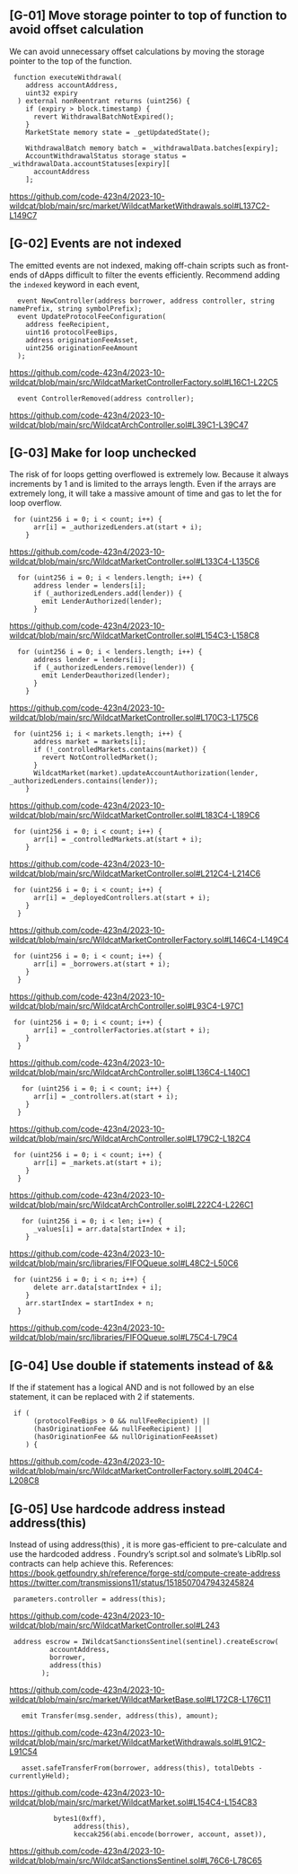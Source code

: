 
## [G-01] Move storage pointer to top of function to avoid offset calculation
We can avoid unnecessary offset calculations by moving the storage pointer to the top of the function.

```
 function executeWithdrawal(
    address accountAddress,
    uint32 expiry
  ) external nonReentrant returns (uint256) {
    if (expiry > block.timestamp) {
      revert WithdrawalBatchNotExpired();
    }
    MarketState memory state = _getUpdatedState();

    WithdrawalBatch memory batch = _withdrawalData.batches[expiry];
    AccountWithdrawalStatus storage status = _withdrawalData.accountStatuses[expiry][
      accountAddress
    ];
```

https://github.com/code-423n4/2023-10-wildcat/blob/main/src/market/WildcatMarketWithdrawals.sol#L137C2-L149C7

## [G-02] Events are not indexed
The emitted events are not indexed, making off-chain scripts such as front-ends of dApps difficult to filter the events efficiently.
Recommend adding the `indexed` keyword in each event,

```
  event NewController(address borrower, address controller, string namePrefix, string symbolPrefix);
  event UpdateProtocolFeeConfiguration(
    address feeRecipient,
    uint16 protocolFeeBips,
    address originationFeeAsset,
    uint256 originationFeeAmount
  );
```

https://github.com/code-423n4/2023-10-wildcat/blob/main/src/WildcatMarketControllerFactory.sol#L16C1-L22C5

```
  event ControllerRemoved(address controller);
```

https://github.com/code-423n4/2023-10-wildcat/blob/main/src/WildcatArchController.sol#L39C1-L39C47

## [G-03] Make for loop unchecked
The risk of for loops getting overflowed is extremely low. Because it always increments by 1 and is
limited to the arrays length. Even if the arrays are extremely long, it will take a massive amount of time
and gas to let the for loop overflow.

```
 for (uint256 i = 0; i < count; i++) {
      arr[i] = _authorizedLenders.at(start + i);
    }
```

https://github.com/code-423n4/2023-10-wildcat/blob/main/src/WildcatMarketController.sol#L133C4-L135C6

```
  for (uint256 i = 0; i < lenders.length; i++) {
      address lender = lenders[i];
      if (_authorizedLenders.add(lender)) {
        emit LenderAuthorized(lender);
      }
```

https://github.com/code-423n4/2023-10-wildcat/blob/main/src/WildcatMarketController.sol#L154C3-L158C8

```
  for (uint256 i = 0; i < lenders.length; i++) {
      address lender = lenders[i];
      if (_authorizedLenders.remove(lender)) {
        emit LenderDeauthorized(lender);
      }
    }
```

https://github.com/code-423n4/2023-10-wildcat/blob/main/src/WildcatMarketController.sol#L170C3-L175C6

```
 for (uint256 i; i < markets.length; i++) {
      address market = markets[i];
      if (!_controlledMarkets.contains(market)) {
        revert NotControlledMarket();
      }
      WildcatMarket(market).updateAccountAuthorization(lender, _authorizedLenders.contains(lender));
    }
```

https://github.com/code-423n4/2023-10-wildcat/blob/main/src/WildcatMarketController.sol#L183C4-L189C6

```
 for (uint256 i = 0; i < count; i++) {
      arr[i] = _controlledMarkets.at(start + i);
    }
```

https://github.com/code-423n4/2023-10-wildcat/blob/main/src/WildcatMarketController.sol#L212C4-L214C6

```
 for (uint256 i = 0; i < count; i++) {
      arr[i] = _deployedControllers.at(start + i);
    }
  }
```

https://github.com/code-423n4/2023-10-wildcat/blob/main/src/WildcatMarketControllerFactory.sol#L146C4-L149C4

```
 for (uint256 i = 0; i < count; i++) {
      arr[i] = _borrowers.at(start + i);
    }
  }

```

https://github.com/code-423n4/2023-10-wildcat/blob/main/src/WildcatArchController.sol#L93C4-L97C1


```
 for (uint256 i = 0; i < count; i++) {
      arr[i] = _controllerFactories.at(start + i);
    }
  }

```

https://github.com/code-423n4/2023-10-wildcat/blob/main/src/WildcatArchController.sol#L136C4-L140C1

```
   for (uint256 i = 0; i < count; i++) {
      arr[i] = _controllers.at(start + i);
    }
  }
```

https://github.com/code-423n4/2023-10-wildcat/blob/main/src/WildcatArchController.sol#L179C2-L182C4

```
 for (uint256 i = 0; i < count; i++) {
      arr[i] = _markets.at(start + i);
    }
  }

```

https://github.com/code-423n4/2023-10-wildcat/blob/main/src/WildcatArchController.sol#L222C4-L226C1


```
   for (uint256 i = 0; i < len; i++) {
      _values[i] = arr.data[startIndex + i];
    }
```

https://github.com/code-423n4/2023-10-wildcat/blob/main/src/libraries/FIFOQueue.sol#L48C2-L50C6

```
 for (uint256 i = 0; i < n; i++) {
      delete arr.data[startIndex + i];
    }
    arr.startIndex = startIndex + n;
  }
```

https://github.com/code-423n4/2023-10-wildcat/blob/main/src/libraries/FIFOQueue.sol#L75C4-L79C4

## [G-04] Use double if statements instead of &&
If the if statement has a logical AND and is not followed by an else statement, it can be replaced with 2
if statements.

```
 if (
      (protocolFeeBips > 0 && nullFeeRecipient) ||
      (hasOriginationFee && nullFeeRecipient) ||
      (hasOriginationFee && nullOriginationFeeAsset)
    ) {
```

https://github.com/code-423n4/2023-10-wildcat/blob/main/src/WildcatMarketControllerFactory.sol#L204C4-L208C8



## [G-05] Use hardcode address instead address(this)
Instead of using address(this) , it is more gas-efficient to pre-calculate and use the hardcoded
address . Foundry’s script.sol and solmate’s LibRlp.sol contracts can help achieve this.
References: https://book.getfoundry.sh/reference/forge-std/compute-create-address
https://twitter.com/transmissions11/status/1518507047943245824

```
 parameters.controller = address(this);
```

https://github.com/code-423n4/2023-10-wildcat/blob/main/src/WildcatMarketController.sol#L243 


```
 address escrow = IWildcatSanctionsSentinel(sentinel).createEscrow(
          accountAddress,
          borrower,
          address(this)
        );
```

https://github.com/code-423n4/2023-10-wildcat/blob/main/src/market/WildcatMarketBase.sol#L172C8-L176C11

```
   emit Transfer(msg.sender, address(this), amount);
```

https://github.com/code-423n4/2023-10-wildcat/blob/main/src/market/WildcatMarketWithdrawals.sol#L91C2-L91C54

```
   asset.safeTransferFrom(borrower, address(this), totalDebts - currentlyHeld);
```

https://github.com/code-423n4/2023-10-wildcat/blob/main/src/market/WildcatMarket.sol#L154C4-L154C83

```
           bytes1(0xff),
                address(this),
                keccak256(abi.encode(borrower, account, asset)),
```

https://github.com/code-423n4/2023-10-wildcat/blob/main/src/WildcatSanctionsSentinel.sol#L76C6-L78C65

